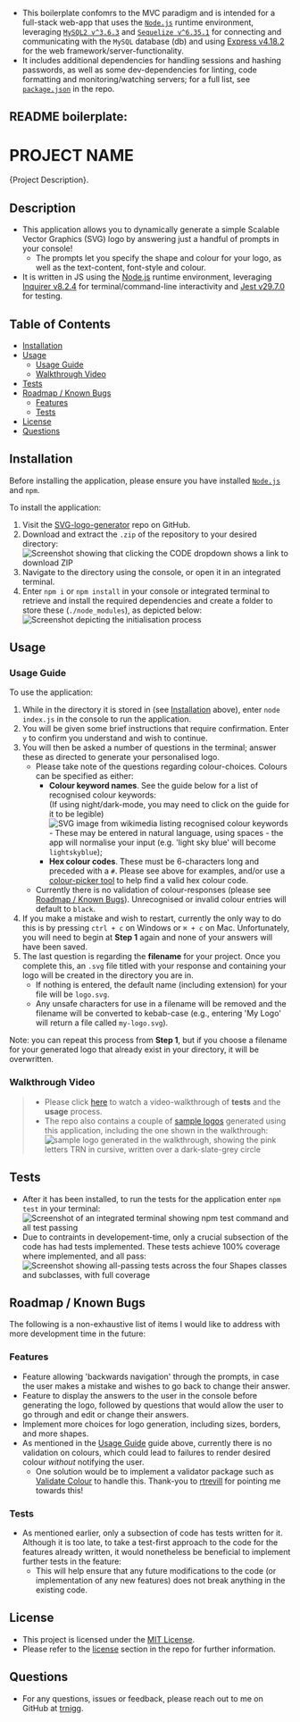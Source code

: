 - This boilerplate confomrs to the MVC paradigm and is intended for a full-stack web-app that uses the [`Node.js`](https://nodejs.org/en) runtime environment, leveraging [`MySQL2 v^3.6.3`](https://www.npmjs.com/package/mysql2/v/3.6.3) and [`Sequelize v^6.35.1`](https://www.npmjs.com/package/sequelize/v/6.35.1) for connecting and communicating with the `MySQL` database (db) and using [Express v4.18.2](https://www.npmjs.com/package/express/v/4.18.2) for the web framework/server-functionality.
- It includes additional dependencies for handling sessions and hashing passwords, as well as some dev-dependencies for linting, code formatting and monitoring/watching servers; for a full list, see [`package.json`](./package.json) in the repo.

## README boilerplate:

# PROJECT NAME

{Project Description}.

## Description

- This application allows you to dynamically generate a simple Scalable Vector Graphics (SVG) logo by answering just a handful of prompts in your console!
  - The prompts let you specify the shape and colour for your logo, as well as the text-content, font-style and colour.
- It is written in JS using the [Node.js](https://nodejs.org/en) runtime environment, leveraging [Inquirer v8.2.4](https://www.npmjs.com/package/inquirer/v/8.2.4) for terminal/command-line interactivity and [Jest v29.7.0](https://www.npmjs.com/package/jest/v/29.7.0) for testing.

## Table of Contents

- [Installation](#installation)
- [Usage](#usage)
  - [Usage Guide](#usage-guide)
  - [Walkthrough Video](#walkthrough-video)
- [Tests](#tests)
- [Roadmap / Known Bugs](#roadmap--known-bugs)
  - [Features](#features)
  - [Tests](#tests-1)
- [License](#license)
- [Questions](#questions)

## Installation

Before installing the application, please ensure you have installed [`Node.js`](https://nodejs.org/en) and `npm`.

To install the application:

1. Visit the [SVG-logo-generator](https://github.com/trnigg/SVG-logo-generator) repo on GitHub.
2. Download and extract the `.zip` of the repository to your desired directory:  
   ![Screenshot showing that clicking the CODE dropdown shows a link to download ZIP](./assets/screenshots/screenshot_download.png)
3. Navigate to the directory using the console, or open it in an integrated terminal.
4. Enter `npm i` or `npm install` in your console or integrated terminal to retrieve and install the required dependencies and create a folder to store these (`./node_modules`), as depicted below:  
   ![Screenshot depicting the initialisation process](./assets/screenshots/screenshot_npm-i.png)

## Usage

### Usage Guide

To use the application:

1. While in the directory it is stored in (see [Installation](#installation) above), enter `node index.js` in the console to run the application.
2. You will be given some brief instructions that require confirmation. Enter `y` to confirm you understand and wish to continue.
3. You will then be asked a number of questions in the terminal; answer these as directed to generate your personalised logo.
   - Please take note of the questions regarding colour-choices. Colours can be specified as either:
     - **Colour keyword names**. See the guide below for a list of recognised colour keywords:  
       (If using night/dark-mode, you may need to click on the guide for it to be legible)  
       ![SVG image from wikimedia listing recognised colour keywords](https://upload.wikimedia.org/wikipedia/commons/2/2b/SVG_Recognized_color_keyword_names.svg) - These may be entered in natural language, using spaces - the app will normalise your input (e.g. 'light sky blue' will become `lightskyblue`);
     - **Hex colour codes**. These must be 6-characters long and preceded with a `#`. Please see above for examples, and/or use a [colour-picker tool](https://htmlcolorcodes.com/) to help find a valid hex colour code.
   - Currently there is no validation of colour-responses (please see [Roadmap / Known Bugs](#roadmap--known-bugs)). Unrecognised or invalid colour entries will default to `black`.
4. If you make a mistake and wish to restart, currently the only way to do this is by pressing `ctrl + c` on Windows or `⌘ + c` on Mac. Unfortunately, you will need to begin at **Step 1** again and none of your answers will have been saved.
5. The last question is regarding the **filename** for your project. Once you complete this, an `.svg` file titled with your response and containing your logo will be created in the directory you are in.
   - If nothing is entered, the default name (including extension) for your file will be `logo.svg`.
   - Any unsafe characters for use in a filename will be removed and the filename will be converted to kebab-case (e.g., entering 'My Logo' will return a file called `my-logo.svg`).

Note: you can repeat this process from **Step 1**, but if you choose a filename for your generated logo that already exist in your directory, it will be overwritten.

### Walkthrough Video

> - Please click [here](https://drive.google.com/file/d/1-M9e-Jswql1o5COA5ONXuNOwoJ-piFLE/view) to watch a video-walkthrough of **tests** and the **usage** process.
> - The repo also contains a couple of [sample logos](./assets/samples/) generated using this application, including the one shown in the walkthrough:  
>   ![sample logo generated in the walkthrough, showing the pink letters TRN in cursive, written over a dark-slate-grey circle](./assets/samples/sample-logo-circle-walkthrough.svg)

## Tests

- After it has been installed, to run the tests for the application enter `npm test` in your terminal:  
  ![Screenshot of an integrated terminal showing npm test command and all test passing](./assets/screenshots/screenshot_npm-test.png)
- Due to contraints in developement-time, only a crucial subsection of the code has had tests implemented. These tests achieve 100% coverage where implemented, and all pass:  
  ![Screenshot showing all-passing tests across the four Shapes classes and subclasses, with full coverage](./assets/screenshots/screenshot_tests.png)

## Roadmap / Known Bugs

The following is a non-exhaustive list of items I would like to address with more development time in the future:

### Features

- Feature allowing 'backwards navigation' through the prompts, in case the user makes a mistake and wishes to go back to change their answer.
- Feature to display the answers to the user in the console before generating the logo, followed by questions that would allow the user to go through and edit or change their answers.
- Implement more choices for logo generation, including sizes, borders, and more shapes.
- As mentioned in the [Usage Guide](#usage-guide) guide above, currently there is no validation on colours, which could lead to failures to render desired colour _without_ notifying the user.
  - One solution would be to implement a validator package such as [Validate Colour](https://www.npmjs.com/package/validate-color/v/2.2.1) to handle this. Thank-you to [rtrevill](https://github.com/rtrevill) for pointing me towards this!

### Tests

- As mentioned earlier, only a subsection of code has tests written for it. Although it is too late, to take a test-first approach to the code for the features already written, it would nonetheless be beneficial to implement further tests in the feature:
  - This will help ensure that any future modifications to the code (or implementation of any new features) does not break anything in the existing code.

## License

- This project is licensed under the [MIT License](https://choosealicense.com/licenses/mit).
- Please refer to the [license](./LICENSE) section in the repo for further information.

## Questions

- For any questions, issues or feedback, please reach out to me on GitHub at [trnigg](https://github.com/trnigg/).
